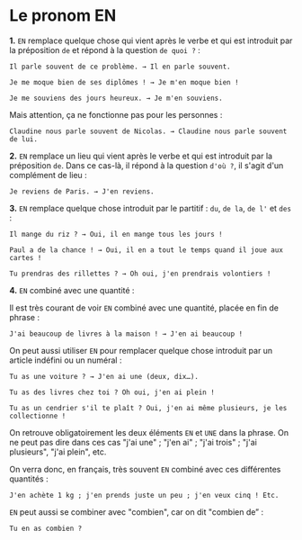 # Le pronom EN

**1\.** `EN` remplace quelque chose qui vient après le verbe et qui est introduit par la préposition `de` et répond à la question `de quoi ?` :

```text
Il parle souvent de ce problème. → Il en parle souvent.

Je me moque bien de ses diplômes ! → Je m'en moque bien !

Je me souviens des jours heureux. → Je m'en souviens.
```

Mais attention, ça ne fonctionne pas pour les personnes :

```text
Claudine nous parle souvent de Nicolas. → Claudine nous parle souvent de lui.
```

**2\.** `EN` remplace un lieu qui vient après le verbe et qui est introduit par la préposition `de`. Dans ce cas-là, il répond à la question `d'où ?`, il s'agit d'un complément de lieu :

```text
Je reviens de Paris. → J'en reviens.
```

**3\.** `EN` remplace quelque chose introduit par le partitif : `du`, `de la`, `de l'` et `des` :

```text
Il mange du riz ? → Oui, il en mange tous les jours !

Paul a de la chance ! → Oui, il en a tout le temps quand il joue aux cartes !

Tu prendras des rillettes ? → Oh oui, j'en prendrais volontiers !
```

**4\.** `EN` combiné avec une quantité :

Il est très courant de voir `EN` combiné avec une quantité, placée en fin de phrase :

```text
J'ai beaucoup de livres à la maison ! → J'en ai beaucoup !
```

On peut aussi utiliser `EN` pour remplacer quelque chose introduit par un article indéfini ou un numéral :

```text
Tu as une voiture ? → J'en ai une (deux, dix…).

Tu as des livres chez toi ? Oh oui, j'en ai plein !

Tu as un cendrier s'il te plaît ? Oui, j'en ai même plusieurs, je les collectionne !
```

On retrouve obligatoirement les deux éléments `EN` et `UNE` dans la phrase.
On ne peut pas dire dans ces cas "j'ai une" ; "j'en ai" ; "j'ai trois" ; "j'ai plusieurs", "j'ai plein", etc.

On verra donc, en français, très souvent `EN` combiné avec ces différentes quantités :

```text
J'en achète 1 kg ; j'en prends juste un peu ; j'en veux cinq ! Etc.
```

`EN` peut aussi se combiner avec  "combien", car on dit "combien de” :

```text
Tu en as combien ?
```
